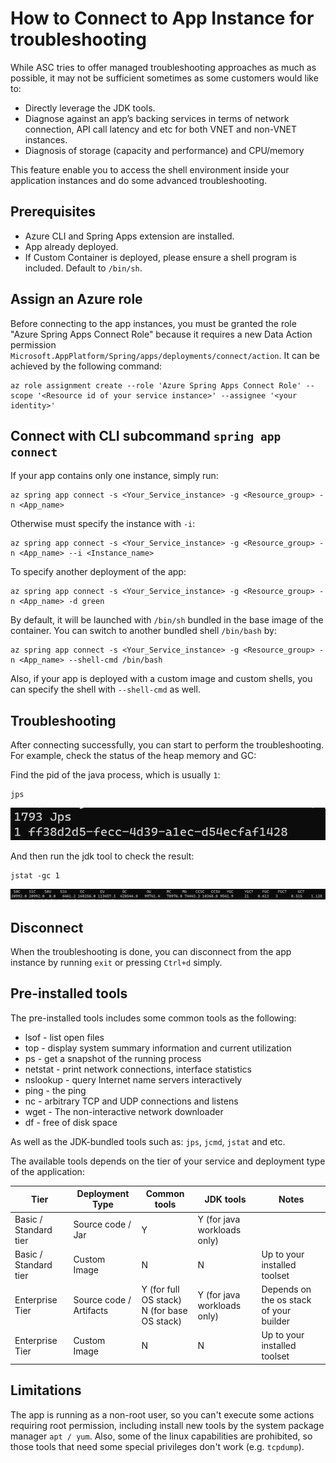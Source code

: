 # How to Connect to App Instance for troubleshooting

While ASC tries to offer managed troubleshooting approaches as much as possible, it may not be sufficient sometimes as some customers would like to: 

* Directly leverage the JDK tools. 
* Diagnose against an app’s backing services in terms of network connection, API call latency and etc for both VNET and non-VNET instances. 
* Diagnosis of storage (capacity and performance) and CPU/memory 

This feature enable you to access the shell environment inside your application instances and do some advanced troubleshooting.

## Prerequisites
* Azure CLI and Spring Apps extension are installed.
* App already deployed.
* If Custom Container is deployed, please ensure a shell program is included. Default to `/bin/sh`.

## Assign an Azure role

Before connecting to the app instances, you must be granted the role "Azure Spring Apps Connect Role" because it requires a new Data Action permission `Microsoft.AppPlatform/Spring/apps/deployments/connect/action`. It can be achieved by the following command:

```azurecli
az role assignment create --role 'Azure Spring Apps Connect Role' --scope '<Resource id of your service instance>' --assignee '<your identity>'
```

## Connect with CLI subcommand `spring app connect`

If your app contains only one instance, simply run:
```
az spring app connect -s <Your_Service_instance> -g <Resource_group> -n <App_name> 
```

Otherwise must specify the instance with `-i`:
```
az spring app connect -s <Your_Service_instance> -g <Resource_group> -n <App_name> --i <Instance_name>
```

To specify another deployment of the app:
```
az spring app connect -s <Your_Service_instance> -g <Resource_group> -n <App_name> -d green
```

By default, it will be launched with `/bin/sh` bundled in the base image of the container. You can switch to another bundled shell `/bin/bash` by:
```
az spring app connect -s <Your_Service_instance> -g <Resource_group> -n <App_name> --shell-cmd /bin/bash
```
Also, if your app is deployed with a custom image and custom shells, you can specify the shell with `--shell-cmd` as well.

## Troubleshooting
After connecting successfully, you can start to perform the troubleshooting. For example, check the status of the heap memory and GC:

Find the pid of the java process, which is usually `1`:
```
jps
```
![jps-result](./media/how-to-connect-to-app-instance-for-troubleshooting/jps-result.png)

And then run the jdk tool to check the result:
```
jstat -gc 1
```
![jstat-result](./media/how-to-connect-to-app-instance-for-troubleshooting/jstat-result.png)

## Disconnect

When the troubleshooting is done, you can disconnect from the app instance by running `exit` or pressing `Ctrl+d` simply.

## Pre-installed tools

The pre-installed tools includes some common tools as the following:

* lsof - list open files
* top - display system summary information and current utilization
* ps - get a snapshot of the running process
* netstat - print network connections, interface statistics
* nslookup - query Internet name servers interactively
* ping - the ping
* nc - arbitrary TCP and UDP connections and listens
* wget - The non-interactive network downloader
* df - free of disk space

As well as the JDK-bundled tools such as: `jps`, `jcmd`, `jstat` and etc.

The available tools depends on the tier of your service and deployment type of the application: 

| Tier | Deployment Type | Common tools | JDK tools | Notes |
| -- | -- | -- | -- | -- |
| Basic / Standard tier | Source code / Jar | Y | Y (for java workloads only)  | |
| Basic / Standard tier | Custom Image | N | N | Up to your installed toolset |
| Enterprise Tier | Source code / Artifacts | Y (for full OS stack)<br>N (for base OS stack) | Y (for java workloads only) | Depends on the os stack of your builder |
| Enterprise Tier | Custom Image | N | N | Up to your installed toolset |


## Limitations
The app is running as a non-root user, so you can't execute some actions requiring root permission, including install new tools by the system package manager `apt / yum`.
Also, some of the linux capabilities are prohibited, so those tools that need some special privileges don't work (e.g. `tcpdump`).
